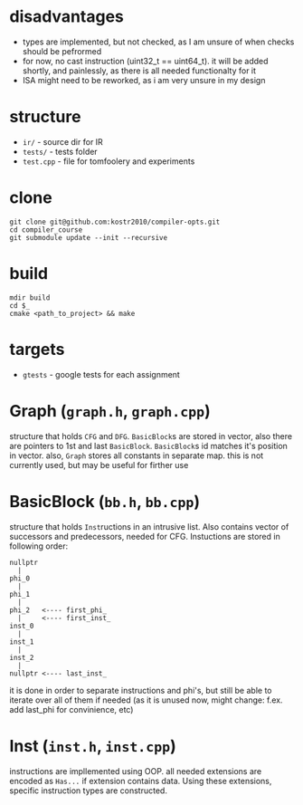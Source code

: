 # disadvantages

- types are implemented, but not checked, as I am unsure of when checks should be pefrormed
- for now, no cast instruction (uint32_t == uint64_t). it will be added shortly, and painlessly, as there is all needed functionalty for it
- ISA might need to be reworked, as i am very unsure in my design

# structure

- `ir/` - source dir for IR
- `tests/` - tests folder
- `test.cpp` - file for tomfoolery and experiments

# clone

```
git clone git@github.com:kostr2010/compiler-opts.git
cd compiler_course
git submodule update --init --recursive
```

# build

```
mdir build
cd $_
cmake <path_to_project> && make
```

# targets

- `gtests` - google tests for each assignment

# Graph (`graph.h`, `graph.cpp`)

structure that holds `CFG` and `DFG`. `BasicBlock`s are stored in vector, also there are pointers to 1st and last `BasicBlock`. `BasicBlock`s id matches it's position in vector. also, `Graph` stores all constants in separate map. this is not currently used, but may be useful for firther use

# BasicBlock (`bb.h`, `bb.cpp`)

structure that holds `Inst`ructions in an intrusive list. Also contains vector of successors and predecessors, needed for CFG. Instuctions are stored in following order:

```
nullptr
  |
phi_0
  |
phi_1
  |
phi_2   <---- first_phi_
  |     <---- first_inst_
inst_0
  |
inst_1
  |
inst_2
  |
nullptr <---- last_inst_
```

it is done in order to separate instructions and phi's, but still be able to iterate over all of them if needed (as it is unused now, might change: f.ex. add last_phi for convinience, etc)

# Inst (`inst.h`, `inst.cpp`)

instructions are impllemented using OOP. all needed extensions are encoded as `Has...` if extension contains data. Using these extensions, specific instruction types are constructed.
